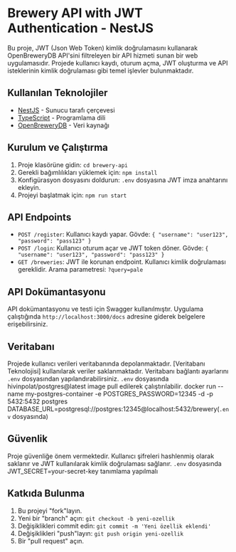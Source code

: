 # Brewery API with JWT Authentication - NestJS

Bu proje, JWT (Json Web Token) kimlik doğrulamasını kullanarak OpenBreweryDB API'sini filtreleyen bir API hizmeti sunan bir web uygulamasıdır. Projede kullanıcı kaydı, oturum açma, JWT oluşturma ve API isteklerinin kimlik doğrulaması gibi temel işlevler bulunmaktadır.

## Kullanılan Teknolojiler

- [NestJS](https://nestjs.com/) - Sunucu tarafı çerçevesi
- [TypeScript](https://www.typescriptlang.org/) - Programlama dili
- [OpenBreweryDB](https://www.openbrewerydb.org/) - Veri kaynağı

## Kurulum ve Çalıştırma

1. Proje klasörüne gidin: `cd brewery-api`
2. Gerekli bağımlılıkları yüklemek için: `npm install`
3. Konfigürasyon dosyasını doldurun: `.env` dosyasına JWT imza anahtarını ekleyin.
4. Projeyi başlatmak için: `npm run start`

## API Endpoints

- `POST /register`: Kullanıcı kaydı yapar. Gövde: `{ "username": "user123", "password": "pass123" }`
- `POST /login`: Kullanıcı oturum açar ve JWT token döner. Gövde: `{ "username": "user123", "password": "pass123" }`
- `GET /breweries`: JWT ile korunan endpoint. Kullanıcı kimlik doğrulaması gereklidir. Arama parametresi: `?query=pale`

## API Dokümantasyonu

API dokümantasyonu ve testi için Swagger kullanılmıştır. Uygulama çalıştığında `http://localhost:3000/docs` adresine giderek belgelere erişebilirsiniz.

## Veritabanı

Projede kullanıcı verileri veritabanında depolanmaktadır. [Veritabanı Teknolojisi] kullanılarak veriler saklanmaktadır. Veritabanı bağlantı ayarlarını `.env` dosyasından yapılandırabilirsiniz.
`.env` dosyasında hivinpolat/postgres@latest image pull edilerek çalıştırılabilir.
docker run --name my-postgres-container -e POSTGRES_PASSWORD=12345 -d -p 5432:5432 postgres
DATABASE_URL=postgresql://postgres:12345@localhost:5432/brewery(`.env` dosyasında)


## Güvenlik

Proje güvenliğe önem vermektedir. Kullanıcı şifreleri hashlenmiş olarak saklanır ve JWT kullanılarak kimlik doğrulaması sağlanır.
`.env` dosyasında JWT_SECRET=your-secret-key tanımlama yapılmalı

## Katkıda Bulunma

1. Bu projeyi "fork"layın.
2. Yeni bir "branch" açın: `git checkout -b yeni-ozellik`
3. Değişiklikleri commit edin: `git commit -m 'Yeni özellik eklendi'`
4. Değişiklikleri "push"layın: `git push origin yeni-ozellik`
5. Bir "pull request" açın.

